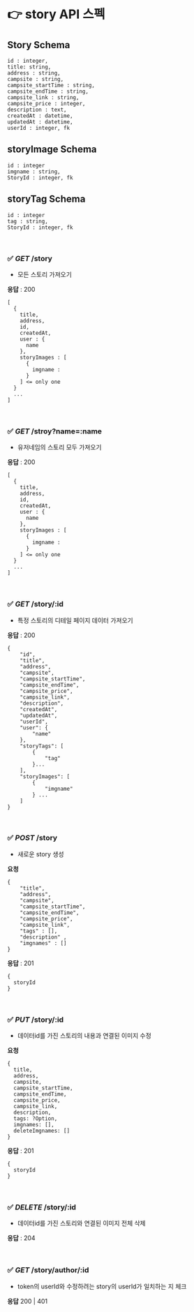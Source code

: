 # 👉 story API 스펙

## Story Schema

```
id : integer,
title: string,
address : string,
campsite : string,
campsite_startTime : string,
campsite_endTime : string,
campsite_link : string,
campsite_price : integer,
description : text,
createdAt : datetime,
updatedAt : datetime,
userId : integer, fk
```

## storyImage Schema

```
id : integer
imgname : string,
StoryId : integer, fk
```

## storyTag Schema

```
id : integer
tag : string,
StoryId : integer, fk
```

<br>

### ✅ _GET_ /story

- 모든 스토리 가져오기

**응답** : 200

```
[
  {
    title,
    address,
    id,
    createdAt,
    user : {
      name
    },
    storyImages : [
      {
        imgname :
      }
    ] <= only one
  }
  ...
]
```

<br>

### ✅ _GET_ /stroy?name=:name

- 유저네임의 스토리 모두 가져오기

**응답** : 200

```
[
  {
    title,
    address,
    id,
    createdAt,
    user : {
      name
    },
    storyImages : [
      {
        imgname :
      }
    ] <= only one
  }
  ...
]
```

<br>

### ✅ _GET_ /story/:id

- 특정 스토리의 디테일 페이지 데이터 가져오기

**응답** : 200

```
{
    "id",
    "title",
    "address",
    "campsite",
    "campsite_startTime",
    "campsite_endTime",
    "campsite_price",
    "campsite_link",
    "description",
    "createdAt",
    "updatedAt",
    "userId",
    "user": {
        "name"
    },
    "storyTags": [
        {
            "tag"
        }...
    ],
    "storyImages": [
        {
            "imgname"
        } ...
    ]
}
```

<br>

### ✅ _POST_ /story

- 새로운 story 생성

**요청**

```
{
    "title",
    "address",
    "campsite",
    "campsite_startTime",
    "campsite_endTime",
    "campsite_price",
    "campsite_link",
    "tags" : [],
    "description" ,
    "imgnames" : []
}
```

**응답** : 201

```
{
  storyId
}
```

<br>

### ✅ _PUT_ /story/:id

- 데이터id를 가진 스토리의 내용과 연결된 이미지 수정

**요청**

```
{
  title,
  address,
  campsite,
  campsite_startTime,
  campsite_endTime,
  campsite_price,
  campsite_link,
  description,
  tags: ?Option,
  imgnames: [],
  deleteImgnames: []
}
```

**응답** : 201

```
{
  storyId
}
```

<br>

### ✅ _DELETE_ /story/:id

- 데이터id를 가진 스토리와 연결된 이미지 전체 삭제

**응답** : 204

<br>

### ✅ _GET_ /story/author/:id

- token의 userId와 수정하려는 story의 userId가 일치하는 지 체크

**응답**
200 | 401

<br>

